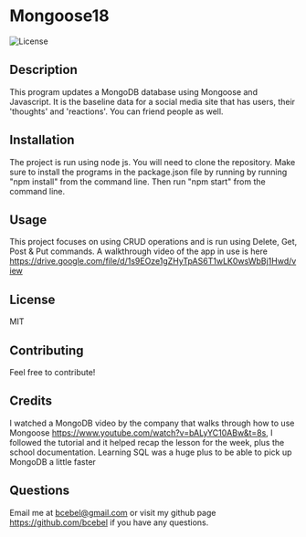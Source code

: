 # Mongoose18

![License](https://img.shields.io/badge/License-MIT-yellow.svg)

## Description

This program updates a MongoDB database using Mongoose and Javascript. It is the baseline data for a social media site that has users, their 'thoughts' and 'reactions'. You can friend people as well.

## Installation

The project is run using node js. You will need to clone the repository. Make sure to install the programs in the package.json file by running by running "npm install" from the command line. Then run "npm start" from the command line.

## Usage

This project focuses on using CRUD operations and is run using Delete, Get, Post & Put commands. A walkthrough video of the app in use is here https://drive.google.com/file/d/1s9EOze1gZHyTpAS6T1wLK0wsWbBj1Hwd/view

## License

MIT

## Contributing

Feel free to contribute!

## Credits

I watched a MongoDB video by the company that walks through how to use Mongoose https://www.youtube.com/watch?v=bALyYC10ABw&t=8s, I followed the tutorial and it helped recap the lesson for the week, plus the school documentation. Learning SQL was a huge plus to be able to pick up MongoDB a little faster

## Questions

Email me at bcebel@gmail.com or visit my github page https://github.com/bcebel if you have any questions.
